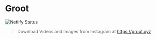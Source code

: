 # Groot

![Netlify Status](https://api.netlify.com/api/v1/badges/92a1c2c5-4380-4ef6-913d-c6cce2d5b528/deploy-status)

> Download Videos and Images from Instagram at https://gruut.xyz
